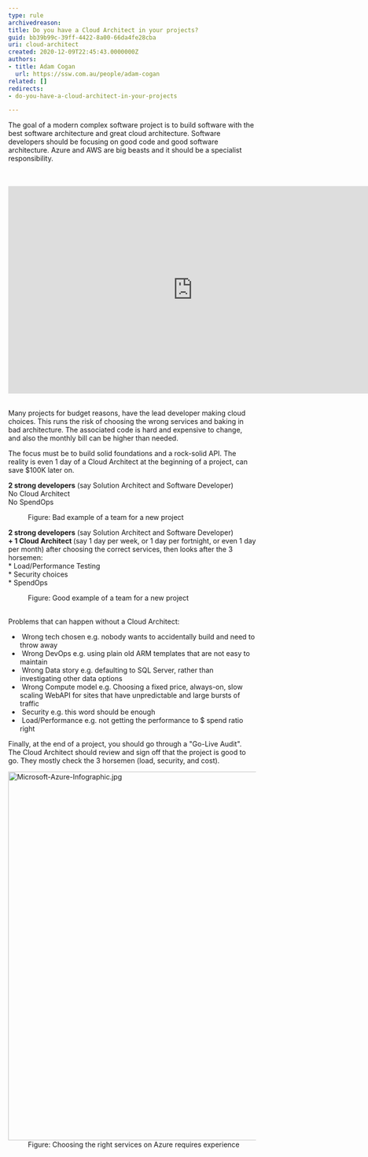 ```yaml
---
type: rule
archivedreason: 
title: Do you have a Cloud Architect in your projects?
guid: bb39b99c-39ff-4422-8a00-66da4fe28cba
uri: cloud-architect
created: 2020-12-09T22:45:43.0000000Z
authors:
- title: Adam Cogan
  url: https://ssw.com.au/people/adam-cogan
related: []
redirects:
- do-you-have-a-cloud-architect-in-your-projects

---
```



<p class="ssw15-rteElement-P">​The goal of a modern complex software project is to build software with the best software architecture and great cloud architecture. Software developers should be focusing on good code and good software architecture. Azure and AWS are big beasts and it should be a specialist responsibility.<br></p>
<br><excerpt class='endintro'></excerpt><br>
<div class="ms-rtestate-read ms-rte-embedcode ms-rte-embedil ms-rtestate-notify"><iframe width="750" height="422" src="https&#58;//www.youtube.com/embed/fkmfZSvW4qM" frameborder="0"></iframe>&#160;</div><p class="ssw15-rteElement-P">​Many projects for budget reasons, have the lead developer making cloud choices. This runs the risk of choosing the wrong services and baking in bad architecture. The associated code is hard and expensive to change, and also the monthly bill can be higher than needed.<br></p><p class="ssw15-rteElement-P">The focus must be to build solid foundations and a rock-solid API. The reality is even 1 day of a Cloud Architect at the beginning of a project, can save $100K later on.<br></p><p class="ssw15-rteElement-GreyBox">
   <b>2 strong developers</b> (say Solution Architect and Software Developer)<br>No Cloud Architect<br>No SpendOps&#160;<br></p><dd class="ssw15-rteElement-FigureBad">Figure&#58; Bad example of a team for a new project​​<br></dd><p class="ssw15-rteElement-GreyBox">
   <b>2 strong developers</b> (say Solution Architect and Software Developer)<br><b>+ 1 Cloud Architect </b>(say 1 day per week, or 1 day per fortnight, or even 1 day per month) after choosing the correct services, then looks after the 3 horsemen&#58;<br><span style="background-color&#58;initial;">* Load/Performance T</span><span style="background-color&#58;initial;">e</span><span style="background-color&#58;initial;">sting<br></span>* 
   <span style="background-color&#58;initial;">Security choices<br></span><span style="background-color&#58;initial;">* SpendOps</span></p><p></p><dd class="ssw15-rteElement-FigureGood">Figure&#58; Good example of a team for a new project​<br><br></dd><p class="ssw15-rteElement-P">Problems that can happen without a Cloud Architect&#58;​<br></p><p></p><ul><li>&#160;Wrong tech chosen e.g. nobody wants to accidentally build and need to throw away<br></li><li>&#160;Wrong DevOps e.g. using plain old ARM templates that are not easy to maintain<br></li><li>&#160;Wrong Data story e.g. defaulting to SQL Server, rather than investigating other data options</li><li>&#160;Wrong Compute model e.g. Choosing a fixed price, always-on, slow scaling WebAPI for sites that have unpredictable and large bursts of traffic<br></li><li>&#160;Security e.g. this word should be enough</li><li>&#160;​Load/Performance e.g. not getting the performance to $ spend ratio right<br></li></ul>Finally, at the end of a project, you should go through a &quot;Go-Live Audit&quot;. The Cloud Architect should review and sign off that the project is good to go. They mostly check the 3 horsemen (load, security, and cost).<br>
<p></p><dl class="image"><dt><img src="/PublishingImages/Microsoft-Azure-Infographic.jpg" alt="Microsoft-Azure-Infographic.jpg" style="width&#58;750px;" /></dt><dd>Figure&#58; Choosing the right services on Azure requires experience</dd></dl>


